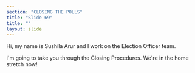```yaml
---
section: "CLOSING THE POLLS"
title: "Slide 69"
title: ""
layout: slide
---
```


Hi, my name is Sushila Arur and I work on the Election Officer team.

I'm going to take you through the Closing Procedures. We're in the home stretch now!




